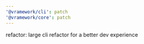 ```yaml
---
'@vramework/cli': patch
'@vramework/core': patch
---
```


refactor: large cli refactor for a better dev experience
